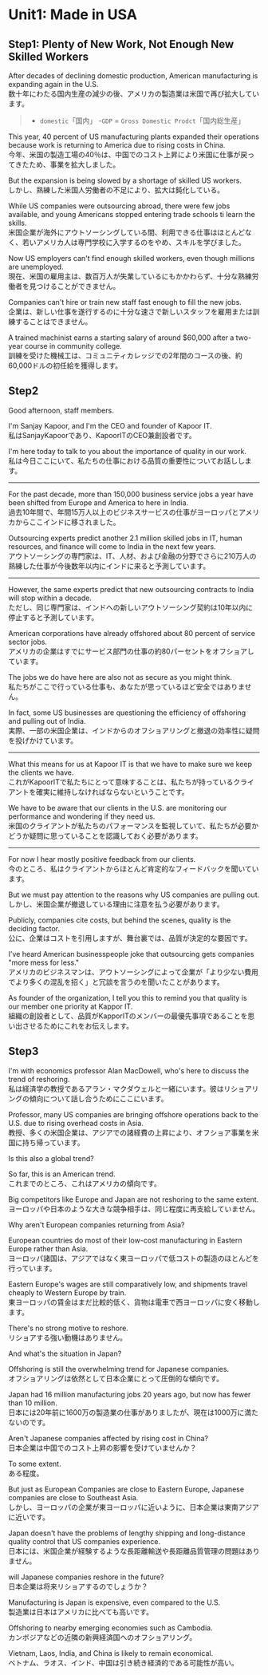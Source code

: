 # Unit1: Made in USA

## Step1: Plenty of New Work, Not Enough New Skilled Workers

After decades of declining domestic production, American manufacturing is expanding again in the U.S.  
数十年にわたる国内生産の減少の後、アメリカの製造業は米国で再び拡大しています。

> - `domestic`「国内」
> -`GDP` = `Gross Domestic Prodct`「国内総生産」

This year, 40 percent of US manufacturing plants expanded their operations because work is returning to America due to rising costs in China.  
今年、米国の製造工場の40％は、中国でのコスト上昇により米国に仕事が戻ってきたため、事業を拡大しました。

But the expansion is being slowed by a shortage of skilled US workers.  
しかし、熟練した米国人労働者の不足により、拡大は鈍化している。

While US companies were outsourcing abroad, there were few jobs available, and young Americans stopped entering trade schools ti learn the skills.  
米国企業が海外にアウトソーシングしている間、利用できる仕事はほとんどなく、若いアメリカ人は専門学校に入学するのをやめ、スキルを学びました。

Now US employers can't find enough skilled workers, even though millions are unemployed.  
現在、米国の雇用主は、数百万人が失業しているにもかかわらず、十分な熟練労働者を見つけることができません。

Companies can't hire or train new staff fast enough to fill the new jobs.  
企業は、新しい仕事を遂行するのに十分な速さで新しいスタッフを雇用または訓練することはできません。

A trained machinist earns a starting salary of around $60,000 after a two-year course in community college.  
訓練を受けた機械工は、コミュニティカレッジでの2年間のコースの後、約60,000ドルの初任給を獲得します。

## Step2

Good afternoon, staff members.

I'm Sanjay Kapoor, and I'm the CEO and founder of Kapoor IT.  
私はSanjayKapoorであり、KapoorITのCEO兼創設者です。

I'm here today to talk to you about the importance of quality in our work.  
私は今日ここにいて、私たちの仕事における品質の重要性についてお話しします。 

---

For the past decade, more than 150,000 business service jobs a year have been shifted from Europe and America to here in India.  
過去10年間で、年間15万人以上のビジネスサービスの仕事がヨーロッパとアメリカからここインドに移されました。

Outsourcing experts predict another 2.1 million skilled jobs in IT, human resources, and finance will come to India in the next few years.  
アウトソーシングの専門家は、IT、人材、および金融の分野でさらに210万人の熟練した仕事が今後数年以内にインドに来ると予測しています。 

---
However, the same experts predict that new outsourcing contracts to India will stop within a decade.  
ただし、同じ専門家は、インドへの新しいアウトソーシング契約は10年以内に停止すると予測しています。

American corporations have already offshored about 80 percent of service sector jobs.  
アメリカの企業はすでにサービス部門の仕事の約80パーセントをオフショアしています。

The jobs we do have here are also not as secure as you might think.  
私たちがここで行っている仕事も、あなたが思っているほど安全ではありません。

In fact, some US businesses are questioning the efficiency of offshoring and pulling out of India.  
実際、一部の米国企業は、インドからのオフショアリングと撤退の効率性に疑問を投げかけています。

---

What this means for us at Kapoor IT is that we have to make sure we keep the clients we have.  
これがKapoorITで私たちにとって意味することは、私たちが持っているクライアントを確実に維持しなければならないということです。

We have to be aware that our clients in the U.S. are monitoring our performance and wondering if they need us.  
米国のクライアントが私たちのパフォーマンスを監視していて、私たちが必要かどうか疑問に思っていることを認識しておく必要があります。 

---

For now I hear mostly positive feedback from our clients.  
今のところ、私はクライアントからほとんど肯定的なフィードバックを聞いています。

But we must pay attention to the reasons why US companies are pulling out.  
しかし、米国企業が撤退している理由に注意を払う必要があります。

Publicly, companies cite costs, but behind the scenes, quality is the deciding factor.  
公に、企業はコストを引用しますが、舞台裏では、品質が決定的な要因です。

I've heard American businesspeople joke that outsourcing gets companies "more mess for less."  
アメリカのビジネスマンは、アウトソーシングによって企業が「より少ない費用でより多くの混乱を招く」と冗談を言うのを聞いたことがあります。

As founder of the organization, I tell you this to remind you that quality is our member one priority at Kappor IT.  
組織の創設者として、品質がKapporITのメンバーの最優先事項であることを思い出させるためにこれをお伝えします。 

## Step3

I'm with economics professor Alan MacDowell, who's here to discuss the trend of reshoring.  
私は経済学の教授であるアラン・マクダウェルと一緒にいます。彼はリショアリングの傾向について話し合うためにここにいます。

Professor, many US companies are bringing offshore operations back to the U.S. due to rising overhead costs in Asia.  
教授、多くの米国企業は、アジアでの諸経費の上昇により、オフショア事業を米国に持ち帰っています。

Is this also a global trend?  

So far, this is an American trend.  
これまでのところ、これはアメリカの傾向です。

Big competitors like Europe and Japan are not reshoring to the same extent.  
ヨーロッパや日本のような大きな競争相手は、同じ程度に再支給していません。

Why aren't European companies returning from Asia?  

European countries do most of their low-cost manufacturing in Eastern Europe rather than Asia.  
ヨーロッパ諸国は、アジアではなく東ヨーロッパで低コストの製造のほとんどを行っています。

Eastern Europe's wages are still comparatively low, and shipments travel cheaply to Western Europe by train.  
東ヨーロッパの賃金はまだ比較的低く、貨物は電車で西ヨーロッパに安く移動します。

There's no strong motive to reshore.  
リショアする強い動機はありません。

And what's the situation in Japan?

Offshoring is still the overwhelming trend for Japanese companies.  
オフショアリングは依然として日本企業にとって圧倒的な傾向です。

Japan had 16 million manufacturing jobs 20 years ago, but now has fewer than 10 million.  
日本には20年前に1600万の製造業の仕事がありましたが、現在は1000万に満たないのです。

Aren't Japanese companies affected by rising cost in China?  
日本企業は中国でのコスト上昇の影響を受けていませんか？

To some extent.  
ある程度。

But just as European Companies are close to Eastern Europe, Japanese companies are close to Southeast Asia.  
しかし、ヨーロッパの企業が東ヨーロッパに近いように、日本企業は東南アジアに近いです。

Japan doesn't have the problems of lengthy shipping and long-distance quality control that US companies experience.  
日本には、米国企業が経験するような長距離輸送や長距離品質管理の問題はありません。

will Japanese companies reshore in the future?  
日本企業は将来リショアするのでしょうか？

Manufacturing is Japan is expensive, even compared to the U.S.  
製造業は日本はアメリカに比べても高いです。

Offshoring to  nearby emerging economies such as Cambodia.  
カンボジアなどの近隣の新興経済国へのオフショアリング。

Vietnam, Laos, India, and China is likely to remain economical.  
ベトナム、ラオス、インド、中国は引き続き経済的である可能性が高い。 